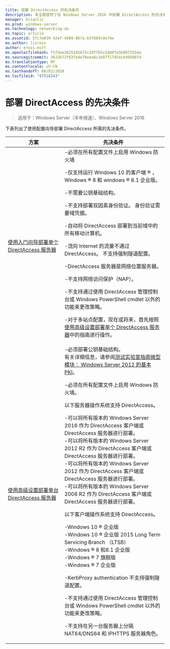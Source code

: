 ```yaml
---
title: 部署 DirectAccess 的先决条件
description: 本主题提供了在 Windows Server 2016 中部署 DirectAccess 的先决条件。
manager: brianlic
ms.prod: windows-server
ms.technology: networking-da
ms.topic: article
ms.assetid: 57c7e039-42ef-4909-867a-b5f669c9e74e
ms.author: lizross
author: eross-msft
ms.openlocfilehash: f1fdae2625245675c2df7b5c5480fe5b08732b4a
ms.sourcegitcommit: 3632b72f63fe4e70eea6c2e97f17d54cb49566fd
ms.translationtype: MT
ms.contentlocale: zh-CN
ms.lasthandoff: 08/03/2020
ms.locfileid: "87518243"
---
```

# <a name="prerequisites-for-deploying-directaccess"></a>部署 DirectAccess 的先决条件

>适用于：Windows Server（半年频道）、Windows Server 2016

下表列出了使用配置向导部署 DirectAccess 所需的先决条件。

|方案|先决条件|
|-|-|
|[使用入门向导部署单个 DirectAccess 服务器](../../remote-access/directaccess/single-server-wizard/Deploy-a-Single-DirectAccess-Server-Using-the-Getting-Started-Wizard.md)|-必须在所有配置文件上启用 Windows 防火墙<p>-仅支持运行 Windows 10 的客户端 &reg; ， <br />              Windows &reg; 8 和 windows &reg; 8.1 企业版。<p>-不需要公钥基础结构。<p>-不支持部署双因素身份验证。 身份验证需要域凭据。<p>-自动将 DirectAccess 部署到当前域中的所有移动计算机。<p>-流向 Internet 的流量不通过 DirectAccess。 不支持强制隧道配置。<p>-DirectAccess 服务器是网络位置服务器。<p>-不支持网络访问保护（NAP）。<p>-不支持通过使用 DirectAccess 管理控制台或 Windows PowerShell cmdlet 以外的功能来更改策略。<p>-对于多站点配置，现在或将来，首先按照[使用高级设置部署单个 DirectAccess 服务器](../../remote-access/directaccess/single-server-advanced/Deploy-a-Single-DirectAccess-Server-with-Advanced-Settings.md)中的指南进行操作。|
|[使用高级设置部署单台 DirectAccess 服务器](../../remote-access/directaccess/single-server-advanced/Deploy-a-Single-DirectAccess-Server-with-Advanced-Settings.md)|-必须部署公钥基础结构。<br /> 有关详细信息，请参阅[测试实验室指南微型模块： Windows Server 2012 的基本 PKI](https://docs.microsoft.com/answers/topics/windows-server-2012.html)。<p>-必须在所有配置文件上启用 Windows 防火墙。<p>以下服务器操作系统支持 DirectAccess。<p>-可以将所有版本的 Windows Server 2016 作为 DirectAccess 客户端或 DirectAccess 服务器进行部署。<br />-可以将所有版本的 Windows Server 2012 R2 作为 DirectAccess 客户端或 DirectAccess 服务器进行部署。<br />-可以将所有版本的 Windows Server 2012 作为 DirectAccess 客户端或 DirectAccess 服务器进行部署。<br />-可以将所有版本的 Windows Server 2008 R2 作为 DirectAccess 客户端或 DirectAccess 服务器进行部署。<p>以下客户端操作系统支持 DirectAccess。<p>-Windows 10 &reg; 企业版<br />-Windows 10 &reg; 企业版 2015 Long Term Servicing Branch （LTSB）<br />-Windows &reg; 8 和8.1 企业版<br />-Windows &reg; 7 旗舰版<br />-Windows &reg; 7 企业版<p>-KerbProxy authentication 不支持强制隧道配置。<p>-不支持通过使用 DirectAccess 管理控制台或 Windows PowerShell cmdlet 以外的功能来更改策略。<p>-不支持在另一台服务器上分隔 NAT64/DNS64 和 IPHTTPS 服务器角色。|



